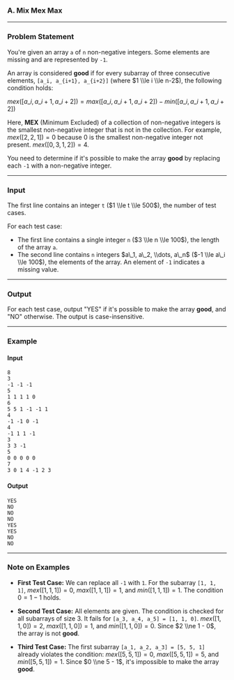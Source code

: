 ### A. Mix Mex Max

---

### Problem Statement

You're given an array `a` of `n` non-negative integers. Some elements are missing and are represented by `-1`.

An array is considered **good** if for every subarray of three consecutive elements, `[a_i, a_{i+1}, a_{i+2}]` (where $1 \\le i \\le n-2$), the following condition holds:

$mex([a\_i, a\_{i+1}, a\_{i+2}]) = max([a\_i, a\_{i+1}, a\_{i+2}]) - min([a\_i, a\_{i+1}, a\_{i+2}])$

Here, **MEX** (Minimum Excluded) of a collection of non-negative integers is the smallest non-negative integer that is not in the collection. For example, $mex([2, 2, 1]) = 0$ because 0 is the smallest non-negative integer not present. $mex([0, 3, 1, 2]) = 4$.

You need to determine if it's possible to make the array **good** by replacing each `-1` with a non-negative integer.

---

### Input

The first line contains an integer `t` ($1 \\le t \\le 500$), the number of test cases.

For each test case:

- The first line contains a single integer `n` ($3 \\le n \\le 100$), the length of the array `a`.
- The second line contains `n` integers $a\_1, a\_2, \\dots, a\_n$ ($-1 \\le a\_i \\le 100$), the elements of the array. An element of `-1` indicates a missing value.

---

### Output

For each test case, output "YES" if it's possible to make the array **good**, and "NO" otherwise. The output is case-insensitive.

---

### Example

#### Input

```
8
3
-1 -1 -1
5
1 1 1 1 0
6
5 5 1 -1 -1 1
4
-1 -1 0 -1
4
-1 1 1 -1
3
3 3 -1
5
0 0 0 0 0
7
3 0 1 4 -1 2 3
```

#### Output

```
YES
NO
NO
NO
YES
YES
NO
NO
```

---

### Note on Examples

- **First Test Case:** We can replace all `-1` with `1`. For the subarray `[1, 1, 1]`, $mex([1, 1, 1]) = 0$, $max([1, 1, 1]) = 1$, and $min([1, 1, 1]) = 1$. The condition $0 = 1 - 1$ holds.

- **Second Test Case:** All elements are given. The condition is checked for all subarrays of size 3. It fails for `[a_3, a_4, a_5] = [1, 1, 0]`. $mex([1, 1, 0]) = 2$, $max([1, 1, 0]) = 1$, and $min([1, 1, 0]) = 0$. Since $2 \\ne 1 - 0$, the array is not **good**.

- **Third Test Case:** The first subarray `[a_1, a_2, a_3] = [5, 5, 1]` already violates the condition: $mex([5, 5, 1]) = 0$, $max([5, 5, 1]) = 5$, and $min([5, 5, 1]) = 1$. Since $0 \\ne 5 - 1$, it's impossible to make the array **good**.
